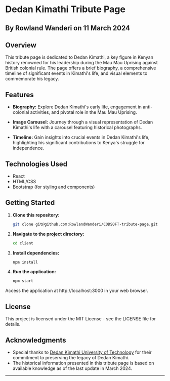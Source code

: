 # Dedan Kimathi Tribute Page
## By Rowland Wanderi on 11 March 2024
## Overview

This tribute page is dedicated to Dedan Kimathi, a key figure in Kenyan history renowned for his leadership during the Mau Mau Uprising against British colonial rule. The page offers a brief biography, a comprehensive timeline of significant events in Kimathi's life, and visual elements to commemorate his legacy.

## Features

- **Biography:** Explore Dedan Kimathi's early life, engagement in anti-colonial activities, and pivotal role in the Mau Mau Uprising.

- **Image Carousel:** Journey through a visual representation of Dedan Kimathi's life with a carousel featuring historical photographs.

- **Timeline:** Gain insights into crucial events in Dedan Kimathi's life, highlighting his significant contributions to Kenya's struggle for independence.

## Technologies Used

- React
- HTML/CSS
- Bootstrap (for styling and components)

## Getting Started

1. **Clone this repository:**

   ```sh
   git clone git@github.com:RowlandWanderi/CODSOFT-tribute-page.git
   ```

2. **Navigate to the project directory:**

   ```sh
   cd client
   ```

3. **Install dependencies:**

   ```sh
   npm install
   ```

4. **Run the application:**

   ```sh
   npm start
   ```

Access the application at http://localhost:3000 in your web browser.

## License

This project is licensed under the MIT License - see the LICENSE file for details.

## Acknowledgments

- Special thanks to [Dedan Kimathi University of Technology](https://www.dkut.ac.ke/) for their commitment to preserving the legacy of Dedan Kimathi.
- The historical information presented in this tribute page is based on available knowledge as of the last update in March 2024.

---

